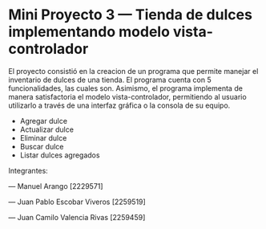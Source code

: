 # Mini Proyecto 3 — Tienda de dulces implementando modelo vista-controlador

El proyecto consistió en la creacion de un programa que permite manejar el inventario de dulces de una tienda. El programa cuenta con 5 funcionalidades, las cuales son. Asimismo, el programa implementa de manera satisfactoria el modelo vista-controlador, permitiendo al usuario utilizarlo a través de una interfaz gráfica o la consola de su equipo.

* Agregar dulce
* Actualizar dulce
* Eliminar dulce
* Buscar dulce
* Listar dulces agregados


Integrantes:

— Manuel Arango [2229571]

— Juan Pablo Escobar Viveros [2259519]

— Juan Camilo Valencia Rivas [2259459]